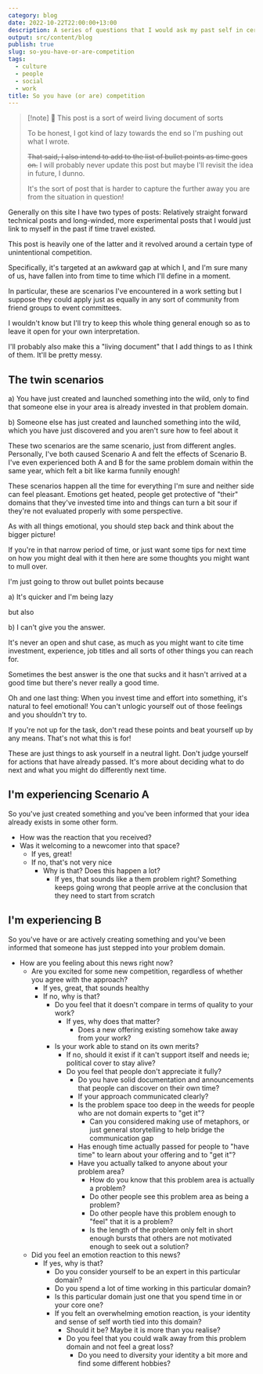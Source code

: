 ```yaml
---
category: blog
date: 2022-10-22T22:00:00+13:00
description: A series of questions that I would ask my past self in certain awkward situations
output: src/content/blog
publish: true
slug: so-you-have-or-are-competition
tags:
  - culture
  - people
  - social
  - work
title: So you have (or are) competition
---
```

> [!note] 🧪 This post is a sort of weird living document of sorts
>
> To be honest, I got kind of lazy towards the end so I'm pushing out what I wrote.
>
> ~~That said, I also intend to add to the list of bullet points as time goes on.~~ I will probably never update this post but maybe I'll revisit the idea in future, I dunno.
>
> It's the sort of post that is harder to capture the further away you are from the situation in question!

Generally on this site I have two types of posts: Relatively straight forward technical posts and long-winded, more experimental posts that I would just link to myself in the past if time travel existed.

This post is heavily one of the latter and it revolved around a certain type of unintentional competition.

Specifically, it's targeted at an awkward gap at which I, and I'm sure many of us, have fallen into from time to time which I'll define in a moment.

In particular, these are scenarios I've encountered in a work setting but I suppose they could apply just as equally in any sort of community from friend groups to event committees.

I wouldn't know but I'll try to keep this whole thing general enough so as to leave it open for your own interpretation.

I'll probably also make this a "living document" that I add things to as I think of them. It'll be pretty messy.

## The twin scenarios

a) You have just created and launched something into the wild, only to find that someone else in your area is already invested in that problem domain.

b) Someone else has just created and launched something into the wild, which you have just discovered and you aren't sure how to feel about it

These two scenarios are the same scenario, just from different angles. Personally, I've both caused Scenario A and felt the effects of Scenario B. I've even experienced both A and B for the same problem domain within the same year, which felt a bit like karma funnily enough!

These scenarios happen all the time for everything I'm sure and neither side can feel pleasant. Emotions get heated, people get protective of "their" domains that they've invested time into and things can turn a bit sour if they're not evaluated properly with some perspective.

As with all things emotional, you should step back and think about the bigger picture!

If you're in that narrow period of time, or just want some tips for next time on how you might deal with it then here are some thoughts you might want to mull over.

I'm just going to throw out bullet points because

a) It's quicker and I'm being lazy

but also

b) I can't give you the answer.

It's never an open and shut case, as much as you might want to cite time investment, experience, job titles and all sorts of other things you can reach for.

Sometimes the best answer is the one that sucks and it hasn't arrived at a good time but there's never really a good time.

Oh and one last thing: When you invest time and effort into something, it's natural to feel emotional! You can't unlogic yourself out of those feelings and you shouldn't try to.

If you're not up for the task, don't read these points and beat yourself up by any means. That's not what this is for!

These are just things to ask yourself in a neutral light. Don't judge yourself for actions that have already passed. It's more about deciding what to do next and what you might do differently next time.

## I'm experiencing Scenario A

So you've just created something and you've been informed that your idea already exists in some other form.

- How was the reaction that you received?
- Was it welcoming to a newcomer into that space?
  - If yes, great!
  - If no, that's not very nice
    - Why is that? Does this happen a lot?
      - If yes, that sounds like a them problem right? Something keeps going wrong that people arrive at the conclusion that they need to start from scratch

## I'm experiencing B

So you've have or are actively creating something and you've been informed that someone has just stepped into your problem domain.

- How are you feeling about this news right now?
  - Are you excited for some new competition, regardless of whether you agree with the approach?
    - If yes, great, that sounds healthy
    - If no, why is that?
      - Do you feel that it doesn't compare in terms of quality to your work?
        - If yes, why does that matter?
          - Does a new offering existing somehow take away from your work?
      - Is your work able to stand on its own merits?
        - If no, should it exist if it can't support itself and needs ie; political cover to stay alive?
        - Do you feel that people don't appreciate it fully?
          - Do you have solid documentation and announcements that people can discover on their own time?
          - If your approach communicated clearly?
          - Is the problem space too deep in the weeds for people who are not domain experts to "get it"?
            - Can you considered making use of metaphors, or just general storytelling to help bridge the communication gap
          - Has enough time actually passed for people to "have time" to learn about your offering and to "get it"?
          - Have you actually talked to anyone about your problem area?
            - How do you know that this problem area is actually a problem?
            - Do other people see this problem area as being a problem?
            - Do other people have this problem enough to "feel" that it is a problem?
            - Is the length of the problem only felt in short enough bursts that others are not motivated enough to seek out a solution?
  - Did you feel an emotion reaction to this news?
    - If yes, why is that?
      - Do you consider yourself to be an expert in this particular domain?
      - Do you spend a lot of time working in this particular domain?
      - Is this particular domain just one that you spend time in or your core one?
      - If you felt an overwhelming emotion reaction, is your identity and sense of self worth tied into this domain?
        - Should it be? Maybe it is more than you realise?
        - Do you feel that you could walk away from this problem domain and not feel a great loss?
          - Do you need to diversity your identity a bit more and find some different hobbies?

